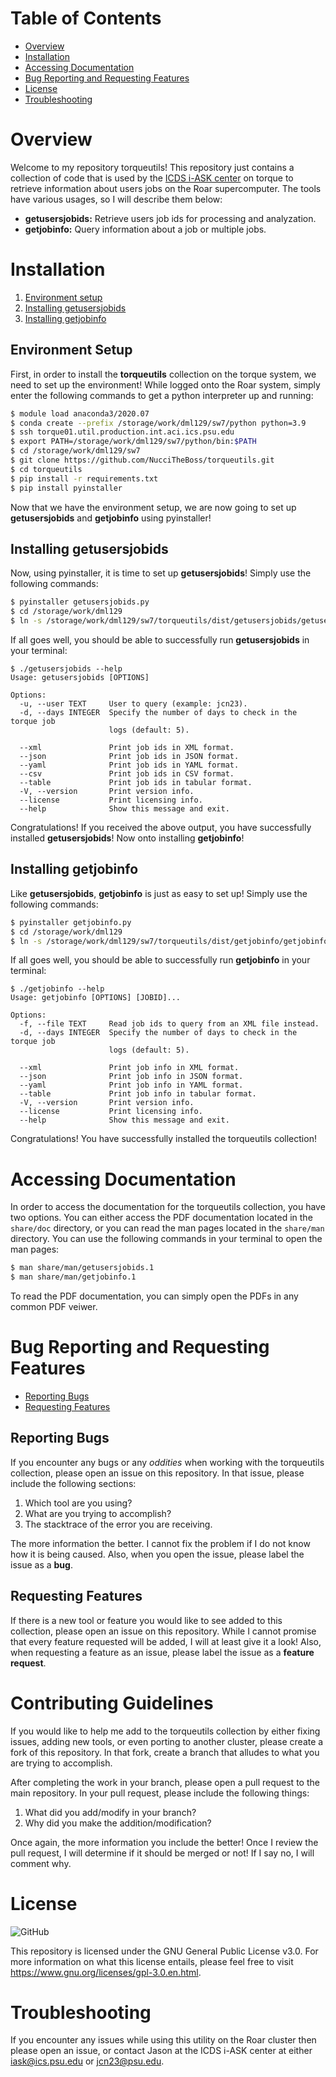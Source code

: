 # Table of Contents

* [Overview](#overview)
* [Installation](#installation)
* [Accessing Documentation](#accessing-documentation)
* [Bug Reporting and Requesting Features](#bug-reporting-and-requesting-features)
* [License](#license)
* [Troubleshooting](#troubleshooting)

# Overview
Welcome to my repository torqueutils! This repository just contains a collection of code that is used by the [ICDS i-ASK center](https://www.icds.psu.edu/) on torque to retrieve information about users jobs on the Roar supercomputer. The tools have various usages, so I will describe them below:

* **getusersjobids:** Retrieve users job ids for processing and analyzation.
* **getjobinfo:** Query information about a job or multiple jobs.

# Installation

1. [Environment setup](#environment-setup)
2. [Installing getusersjobids](#installing-getusersjobids)
3. [Installing getjobinfo](#installing-getjobinfo)

## Environment Setup

First, in order to install the **torqueutils** collection on the torque system, we need to set up the environment! While logged onto the Roar system, simply enter the following commands to get a python interpreter up and running:

```bash
$ module load anaconda3/2020.07
$ conda create --prefix /storage/work/dml129/sw7/python python=3.9
$ ssh torque01.util.production.int.aci.ics.psu.edu
$ export PATH=/storage/work/dml129/sw7/python/bin:$PATH
$ cd /storage/work/dml129/sw7
$ git clone https://github.com/NucciTheBoss/torqueutils.git
$ cd torqueutils
$ pip install -r requirements.txt
$ pip install pyinstaller
```

Now that we have the environment setup, we are now going to set up **getusersjobids** and **getjobinfo** using pyinstaller!

## Installing getusersjobids

Now, using pyinstaller, it is time to set up **getusersjobids**! Simply use the following commands:

```bash
$ pyinstaller getusersjobids.py
$ cd /storage/work/dml129
$ ln -s /storage/work/dml129/sw7/torqueutils/dist/getusersjobids/getusersjobids /storage/work/dml129/getusersjobids
```

If all goes well, you should be able to successfully run **getusersjobids** in your terminal:

```
$ ./getusersjobids --help
Usage: getusersjobids [OPTIONS]

Options:
  -u, --user TEXT     User to query (example: jcn23).
  -d, --days INTEGER  Specify the number of days to check in the torque job
                      logs (default: 5).

  --xml               Print job ids in XML format.
  --json              Print job ids in JSON format.
  --yaml              Print job ids in YAML format.
  --csv               Print job ids in CSV format.
  --table             Print job ids in tabular format.
  -V, --version       Print version info.
  --license           Print licensing info.
  --help              Show this message and exit.
```

Congratulations! If you received the above output, you have successfully installed **getusersjobids**! Now onto installing **getjobinfo**!

## Installing getjobinfo

Like **getusersjobids**, **getjobinfo** is just as easy to set up! Simply use the following commands:

```bash
$ pyinstaller getjobinfo.py
$ cd /storage/work/dml129
$ ln -s /storage/work/dml129/sw7/torqueutils/dist/getjobinfo/getjobinfo /storage/work/dml129/getjobinfo
```

If all goes well, you should be able to successfully run **getjobinfo** in your terminal:

```
$ ./getjobinfo --help
Usage: getjobinfo [OPTIONS] [JOBID]...

Options:
  -f, --file TEXT     Read job ids to query from an XML file instead.
  -d, --days INTEGER  Specify the number of days to check in the torque job
                      logs (default: 5).

  --xml               Print job info in XML format.
  --json              Print job info in JSON format.
  --yaml              Print job info in YAML format.
  --table             Print job info in tabular format.
  -V, --version       Print version info.
  --license           Print licensing info.
  --help              Show this message and exit.
```

Congratulations! You have successfully installed the torqueutils collection!

# Accessing Documentation

In order to access the documentation for the torqueutils collection, you have two options. You can either access the PDF documentation located in the `share/doc` directory, or you can read the man pages located in the `share/man` directory. You can use the following commands in your terminal to open the man pages:

```bash
$ man share/man/getusersjobids.1
$ man share/man/getjobinfo.1
```

To read the PDF documentation, you can simply open the PDFs in any common PDF veiwer. 

# Bug Reporting and Requesting Features

* [Reporting Bugs](#reporting-bugs)
* [Requesting Features](#requesting-features)

## Reporting Bugs
If you encounter any bugs or any *oddities* when working with the torqueutils collection, please open an issue on this repository. In that issue, please include the following sections:

1. Which tool are you using?
2. What are you trying to accomplish?
3. The stacktrace of the error you are receiving.

The more information the better. I cannot fix the problem if I do not know how it is being caused. Also, when you open the issue, please label the issue as a **bug**.

## Requesting Features
If there is a new tool or feature you would like to see added to this collection, please open an issue on this repository. While I cannot promise that every feature requested will be added, I will at least give it a look! Also, when requesting a feature as an issue, please label the issue as a **feature request**.

# Contributing Guidelines
If you would like to help me add to the torqueutils collection by either fixing issues, adding new tools, or even porting to another cluster, please create a fork of this repository. In that fork, create a branch that alludes to what you are trying to accomplish.

After completing the work in your branch, please open a pull request to the main repository. In your pull request, please include the following things:

1. What did you add/modify in your branch?
2. Why did you make the addition/modification?

Once again, the more information you include the better! Once I review the pull request, I will determine if it should be merged or not! If I say no, I will comment why.

# License

![GitHub](https://img.shields.io/github/license/NucciTheBoss/torqueutils)

This repository is licensed under the GNU General Public License v3.0. 
For more information on what this license entails, please feel free to 
visit https://www.gnu.org/licenses/gpl-3.0.en.html.

# Troubleshooting
If you encounter any issues while using this utility on the Roar cluster then please open an issue, or contact Jason at the ICDS i-ASK center at either iask@ics.psu.edu or jcn23@psu.edu.
